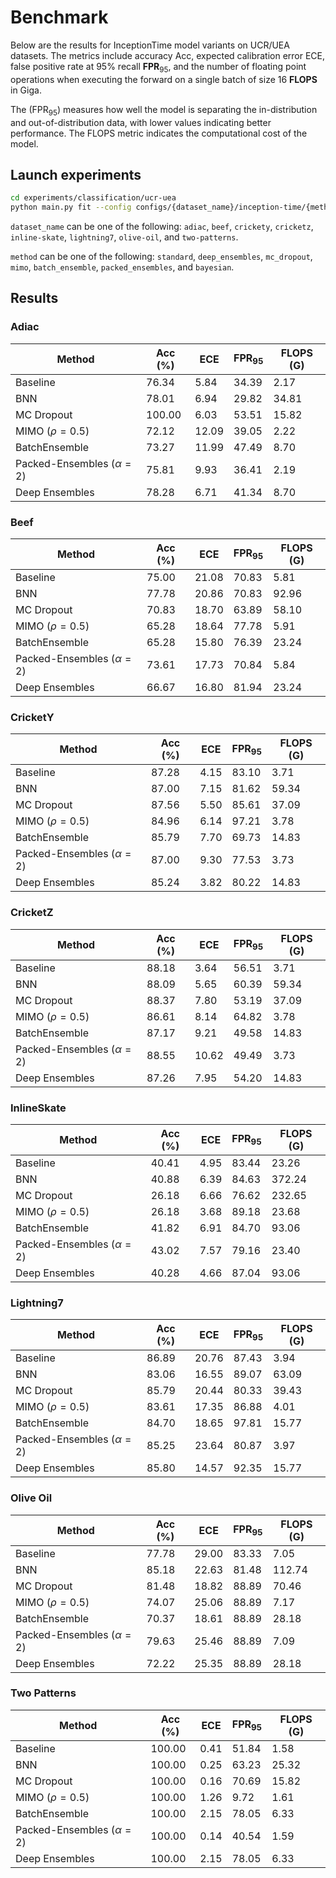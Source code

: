 # Benchmark

Below are the results for InceptionTime model variants on UCR/UEA datasets. The metrics include accuracy Acc, expected calibration error ECE, false positive rate at 95% recall **FPR**$_{95}$, and the number of floating point operations when executing the forward on a single batch of size $16$ **FLOPS** in Giga.

The (FPR$_{95}$) measures how well the model is separating the in-distribution and out-of-distribution data, with lower values indicating better performance. The FLOPS metric indicates the computational cost of the model.

## Launch experiments

```bash
cd experiments/classification/ucr-uea
python main.py fit --config configs/{dataset_name}/inception-time/{method}.yaml
```

`dataset_name` can be one of the following: `adiac`, `beef`, `crickety`, `cricketz`, `inline-skate`, `lightning7`, `olive-oil`, and `two-patterns`.

`method` can be one of the following: `standard`, `deep_ensembles`, `mc_dropout`, `mimo`, `batch_ensemble`, `packed_ensembles`, and `bayesian`.


## Results

### Adiac

| Method | **Acc (%)** | **ECE** | **FPR**$_{95}$ | **FLOPS (G)** |
|--------|-------------|---------|----------------|---------------|
| Baseline | 76.34 | 5.84 | 34.39 | 2.17 |
| BNN | 78.01 | 6.94 | 29.82 | 34.81 |
| MC Dropout | 100.00 | 6.03 | 53.51 | 15.82 |
| MIMO ($\rho=0.5$) | 72.12 | 12.09 | 39.05 | 2.22 |
| BatchEnsemble | 73.27 | 11.99 | 47.49 | 8.70 |
| Packed-Ensembles ($\alpha=2$) | 75.81 | 9.93 | 36.41 | 2.19 |
| Deep Ensembles | 78.28 | 6.71 | 41.34 | 8.70 |

### Beef

| Method | **Acc (%)** | **ECE** | **FPR**$_{95}$ | **FLOPS (G)** |
|--------|-------------|---------|----------------|---------------|
| Baseline | 75.00 | 21.08 | 70.83 | 5.81 |
| BNN | 77.78 | 20.86 | 70.83 | 92.96 |
| MC Dropout | 70.83 | 18.70 | 63.89 | 58.10 |
| MIMO ($\rho=0.5$) | 65.28 | 18.64 | 77.78 | 5.91 |
| BatchEnsemble | 65.28 | 15.80 | 76.39 | 23.24 |
| Packed-Ensembles ($\alpha=2$) | 73.61 | 17.73 | 70.84 | 5.84 |
| Deep Ensembles | 66.67 | 16.80 | 81.94 | 23.24 |

### CricketY

| Method | **Acc (%)** | **ECE** | **FPR**$_{95}$ | **FLOPS (G)** |
|--------|-------------|---------|----------------|---------------|
| Baseline | 87.28 | 4.15 | 83.10 | 3.71 |
| BNN | 87.00 | 7.15 | 81.62 | 59.34 |
| MC Dropout | 87.56 | 5.50 | 85.61 | 37.09 |
| MIMO ($\rho=0.5$) | 84.96 | 6.14 | 97.21 | 3.78 |
| BatchEnsemble | 85.79 | 7.70 | 69.73 | 14.83 |
| Packed-Ensembles ($\alpha=2$) | 87.00 | 9.30 | 77.53 | 3.73 |
| Deep Ensembles | 85.24 | 3.82 | 80.22 | 14.83 |

### CricketZ

| Method | **Acc (%)** | **ECE** | **FPR**$_{95}$ | **FLOPS (G)** |
|--------|-------------|---------|----------------|---------------|
| Baseline | 88.18 | 3.64 | 56.51 | 3.71 |
| BNN | 88.09 | 5.65 | 60.39 | 59.34 |
| MC Dropout | 88.37 | 7.80 | 53.19 | 37.09 |
| MIMO ($\rho=0.5$) | 86.61 | 8.14 | 64.82 | 3.78 |
| BatchEnsemble | 87.17 | 9.21 | 49.58 | 14.83 |
| Packed-Ensembles ($\alpha=2$) | 88.55 | 10.62 | 49.49 | 3.73 |
| Deep Ensembles | 87.26 | 7.95 | 54.20 | 14.83 |

### InlineSkate

| Method | **Acc (%)** | **ECE** | **FPR**$_{95}$ | **FLOPS (G)** |
|--------|-------------|---------|----------------|---------------|
| Baseline | 40.41 | 4.95 | 83.44 | 23.26 |
| BNN | 40.88 | 6.39 | 84.63 | 372.24 |
| MC Dropout | 26.18 | 6.66 | 76.62 | 232.65 |
| MIMO ($\rho=0.5$) | 26.18 | 3.68 | 89.18 | 23.68 |
| BatchEnsemble | 41.82 | 6.91 | 84.70 | 93.06 |
| Packed-Ensembles ($\alpha=2$) | 43.02 | 7.57 | 79.16 | 23.40 |
| Deep Ensembles | 40.28 | 4.66 | 87.04 | 93.06 |

### Lightning7

| Method | **Acc (%)** | **ECE** | **FPR**$_{95}$ | **FLOPS (G)** |
|--------|-------------|---------|----------------|---------------|
| Baseline | 86.89 | 20.76 | 87.43 | 3.94 |
| BNN | 83.06 | 16.55 | 89.07 | 63.09 |
| MC Dropout | 85.79 | 20.44 | 80.33 | 39.43 |
| MIMO ($\rho=0.5$) | 83.61 | 17.35 | 86.88 | 4.01 |
| BatchEnsemble | 84.70 | 18.65 | 97.81 | 15.77 |
| Packed-Ensembles ($\alpha=2$) | 85.25 | 23.64 | 80.87 | 3.97 |
| Deep Ensembles | 85.80 | 14.57 | 92.35 | 15.77 |

### Olive Oil

| Method | **Acc (%)** | **ECE** | **FPR**$_{95}$ | **FLOPS (G)** |
|--------|-------------|---------|----------------|---------------|
| Baseline | 77.78 | 29.00 | 83.33 | 7.05 |
| BNN | 85.18 | 22.63 | 81.48 | 112.74 |
| MC Dropout | 81.48 | 18.82 | 88.89 | 70.46 |
| MIMO ($\rho=0.5$) | 74.07 | 25.06 | 88.89 | 7.17 |
| BatchEnsemble | 70.37 | 18.61 | 88.89 | 28.18 |
| Packed-Ensembles ($\alpha=2$) | 79.63 | 25.46 | 88.89 | 7.09 |
| Deep Ensembles | 72.22 | 25.35 | 88.89 | 28.18 |

### Two Patterns

| Method | **Acc (%)** | **ECE** | **FPR**$_{95}$ | **FLOPS (G)** |
|--------|-------------|---------|----------------|---------------|
| Baseline | 100.00 | 0.41 | 51.84 | 1.58 |
| BNN | 100.00 | 0.25 | 63.23 | 25.32 |
| MC Dropout | 100.00 | 0.16 | 70.69 | 15.82 |
| MIMO ($\rho=0.5$) | 100.00 | 1.26 | 9.72 | 1.61 |
| BatchEnsemble | 100.00 | 2.15 | 78.05 | 6.33 |
| Packed-Ensembles ($\alpha=2$) | 100.00 | 0.14 | 40.54 | 1.59 |
| Deep Ensembles | 100.00 | 2.15 | 78.05 | 6.33 |
